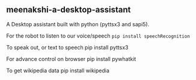 <h2>meenakshi-a-desktop-assistant</h2>

A Desktop assistant built with python (pyttsx3 and sapi5).

For the robot to listen to our voice/speech `pip install speechRecognition`

To speak out, or text to speech pip install pyttsx3

For advance control on browser pip install pywhatkit

To get wikipedia data pip install wikipedia
